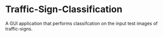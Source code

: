 # Traffic-Sign-Classification
A GUI application that performs classifcation on the input test images of traffic-signs.
